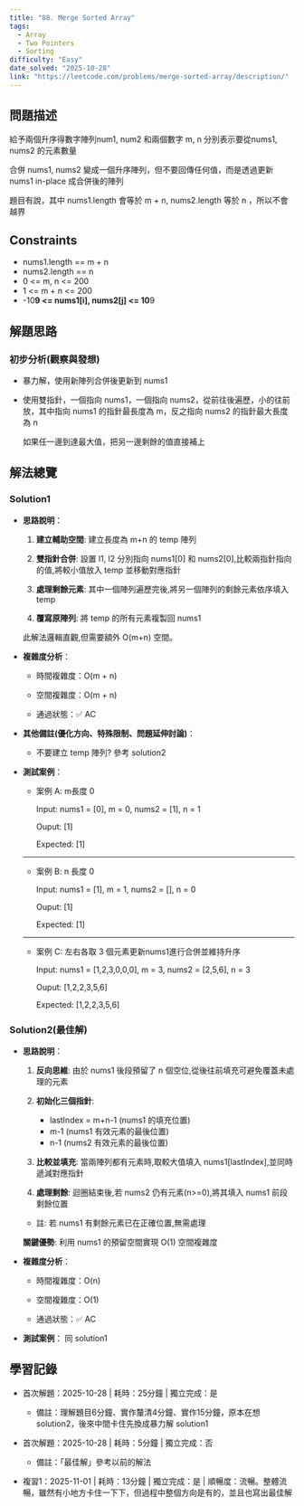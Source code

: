 ```yaml
---
title: "88. Merge Sorted Array"
tags:
  - Array
  - Two Pointers
  - Sorting
difficulty: "Easy"
date_solved: "2025-10-28"
link: "https://leetcode.com/problems/merge-sorted-array/description/"
---
```


## 問題描述

給予兩個升序得數字陣列num1, num2 和兩個數字 m, n 分別表示要從nums1, nums2 的元素數量

合併 nums1, nums2 變成一個升序陣列，但不要回傳任何值，而是透過更新 nums1 in-place 成合併後的陣列

題目有說，其中 nums1.length 會等於 m + n, nums2.length 等於 n ，所以不會越界

## Constraints

- nums1.length == m + n
- nums2.length == n
- 0 <= m, n <= 200
- 1 <= m + n <= 200
- -10**9 <= nums1[i], nums2[j] <= 10**9

## 解題思路

### 初步分析(觀察與發想)

- 暴力解，使用新陣列合併後更新到 nums1

- 使用雙指針，一個指向 nums1，一個指向 nums2，從前往後遍歷，小的往前放，其中指向 nums1 的指針最長度為 m，反之指向 nums2 的指針最大長度為 n

  如果任一邊到達最大值，把另一邊剩餘的值直接補上

## 解法總覽

### Solution1

- **思路說明**：

  1. **建立輔助空間**: 建立長度為 m+n 的 temp 陣列

  2. **雙指針合併**: 設置 l1, l2 分別指向 nums1[0] 和 nums2[0],比較兩指針指向的值,將較小值放入 temp 並移動對應指針

  3. **處理剩餘元素**: 其中一個陣列遍歷完後,將另一個陣列的剩餘元素依序填入 temp

  4. **覆寫原陣列**: 將 temp 的所有元素複製回 nums1

  此解法邏輯直觀,但需要額外 O(m+n) 空間。

- **複雜度分析**：

  - 時間複雜度：O(m + n)

  - 空間複雜度：O(m + n)

  - 通過狀態：✅ AC

- **其他備註\(優化方向、特殊限制、問題延伸討論\)**：

  - 不要建立 temp 陣列? 參考 solution2

- **測試案例**：

  - 案例 A: m長度 0

    Input: nums1 = [0], m = 0, nums2 = [1], n = 1

    Ouput: [1]

    Expected: [1]

  ***

  - 案例 B: n 長度 0

    Input: nums1 = [1], m = 1, nums2 = [], n = 0

    Ouput: [1]

    Expected: [1]

  ***

  - 案例 C: 左右各取 3 個元素更新nums1進行合併並維持升序

    Input: nums1 = [1,2,3,0,0,0], m = 3, nums2 = [2,5,6], n = 3

    Ouput: [1,2,2,3,5,6]

    Expected: [1,2,2,3,5,6]

### Solution2(最佳解)

- **思路說明**：

  1. **反向思維**: 由於 nums1 後段預留了 n 個空位,從後往前填充可避免覆蓋未處理的元素

  2. **初始化三個指針**:

     - lastIndex = m+n-1 (nums1 的填充位置)
     - m-1 (nums1 有效元素的最後位置)
     - n-1 (nums2 有效元素的最後位置)

  3. **比較並填充**: 當兩陣列都有元素時,取較大值填入 nums1[lastIndex],並同時遞減對應指針

  4. **處理剩餘**: 迴圈結束後,若 nums2 仍有元素(n>=0),將其填入 nums1 前段剩餘位置

  - 註: 若 nums1 有剩餘元素已在正確位置,無需處理

  **關鍵優勢**: 利用 nums1 的預留空間實現 O(1) 空間複雜度

- **複雜度分析**：

  - 時間複雜度：O(n)

  - 空間複雜度：O(1)

  - 通過狀態：✅ AC

- **測試案例**： 同 solution1

## 學習記錄

- 首次解題：2025-10-28 | 耗時：25分鐘 | 獨立完成：是

  - 備註：理解題目6分鐘、實作釐清4分鐘、實作15分鐘，原本在想 solution2，後來中間卡住先換成暴力解 solution1

- 首次解題：2025-10-28 | 耗時：5分鐘 | 獨立完成：否

  - 備註：「最佳解」參考以前的解法

- 複習1：2025-11-01 | 耗時：13分鐘 | 獨立完成：是 | 順暢度：流暢。整體流暢，雖然有小地方卡住一下下，但過程中整個方向是有的，並且也寫出最佳解
